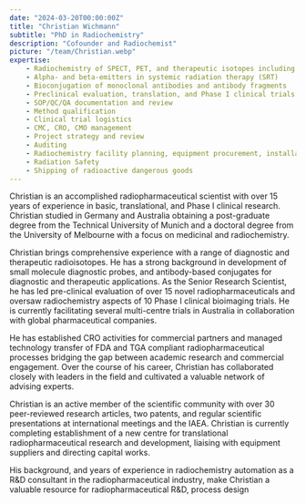 ```yaml
---
date: "2024-03-20T00:00:00Z"
title: "Christian Wichmann"
subtitle: "PhD in Radiochemistry"
description: "Cofounder and Radiochemist"
picture: "/team/Christian.webp"
expertise:
    - Radiochemistry of SPECT, PET, and therapeutic isotopes including 11C, 18F, 64Cu, 68Ga, 89Zr, 99mTc, 124I, 177Lu, and 225Ac
    - Alpha- and beta-emitters in systemic radiation therapy (SRT)
    - Bioconjugation of monoclonal antibodies and antibody fragments
    - Preclinical evaluation, translation, and Phase I clinical trials
    - SOP/QC/QA documentation and review
    - Method qualification
    - Clinical trial logistics
    - CMC, CRO, CMO management
    - Project strategy and review
    - Auditing
    - Radiochemistry facility planning, equipment procurement, installation, and operational support
    - Radiation Safety
    - Shipping of radioactive dangerous goods
---
```

Christian is an accomplished radiopharmaceutical scientist with over 15 years of experience in basic, translational, and Phase I clinical research. Christian studied in Germany and Australia obtaining a post-graduate degree from the Technical University of Munich and a doctoral degree from the University of Melbourne with a focus on medicinal and radiochemistry.

Christian brings comprehensive experience with a range of diagnostic and therapeutic radioisotopes. He has a strong background in development of small molecule diagnostic probes, and antibody-based conjugates for diagnostic and therapeutic applications. As the Senior Research Scientist, he has led pre-clinical evaluation of over 15 novel radiopharmaceuticals and oversaw radiochemistry aspects of 10 Phase I clinical bioimaging trials. He is currently facilitating several multi-centre trials in Australia in collaboration with global pharmaceutical companies.

He has established CRO activities for commercial partners and managed technology transfer of FDA and TGA compliant radiopharmaceutical processes bridging the gap between academic research and commercial engagement. Over the course of his career, Christian has collaborated closely with leaders in the field and cultivated a valuable network of advising experts.

Christian is an active member of the scientific community with over 30 peer-reviewed research articles, two patents, and regular scientific presentations at international meetings and the IAEA. Christian is currently completing establishment of a new centre for translational radiopharmaceutical research and development, liaising with equipment suppliers and directing capital works.

His background, and years of experience in radiochemistry automation as a R&D consultant in the radiopharmaceutical industry, make Christian a valuable resource for radiopharmaceutical R&D, process design
